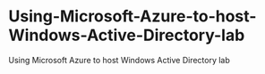 # Using-Microsoft-Azure-to-host-Windows-Active-Directory-lab
Using Microsoft Azure to host Windows Active Directory lab
